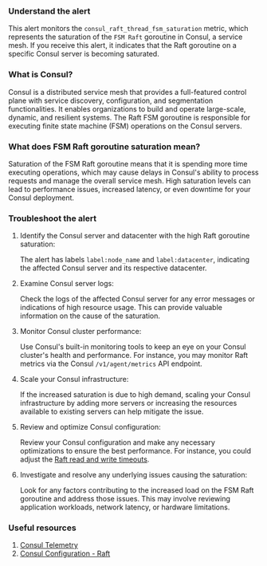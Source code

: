 ### Understand the alert

This alert monitors the `consul_raft_thread_fsm_saturation` metric, which represents the saturation of the `FSM Raft` goroutine in Consul, a service mesh. If you receive this alert, it indicates that the Raft goroutine on a specific Consul server is becoming saturated.

### What is Consul?

Consul is a distributed service mesh that provides a full-featured control plane with service discovery, configuration, and segmentation functionalities. It enables organizations to build and operate large-scale, dynamic, and resilient systems. The Raft FSM goroutine is responsible for executing finite state machine (FSM) operations on the Consul servers.

### What does FSM Raft goroutine saturation mean?

Saturation of the FSM Raft goroutine means that it is spending more time executing operations, which may cause delays in Consul's ability to process requests and manage the overall service mesh. High saturation levels can lead to performance issues, increased latency, or even downtime for your Consul deployment.

### Troubleshoot the alert

1. Identify the Consul server and datacenter with the high Raft goroutine saturation:

   The alert has labels `label:node_name` and `label:datacenter`, indicating the affected Consul server and its respective datacenter.

2. Examine Consul server logs:

   Check the logs of the affected Consul server for any error messages or indications of high resource usage. This can provide valuable information on the cause of the saturation.

3. Monitor Consul cluster performance:

   Use Consul's built-in monitoring tools to keep an eye on your Consul cluster's health and performance. For instance, you may monitor Raft metrics via the Consul `/v1/agent/metrics` API endpoint.

4. Scale your Consul infrastructure:

   If the increased saturation is due to high demand, scaling your Consul infrastructure by adding more servers or increasing the resources available to existing servers can help mitigate the issue.

5. Review and optimize Consul configuration:

   Review your Consul configuration and make any necessary optimizations to ensure the best performance. For instance, you could adjust the [Raft read and write timeouts](https://www.consul.io/docs/agent/options).

6. Investigate and resolve any underlying issues causing the saturation:

   Look for any factors contributing to the increased load on the FSM Raft goroutine and address those issues. This may involve reviewing application workloads, network latency, or hardware limitations.

### Useful resources

1. [Consul Telemetry](https://www.consul.io/docs/agent/telemetry)
2. [Consul Configuration - Raft](https://www.consul.io/docs/agent/options#raft)
